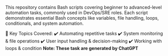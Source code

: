 This repository contains Bash scripts covering beginner to advanced-level automation tasks, commonly used in DevOps/SRE roles. Each script demonstrates essential Bash concepts like variables, file handling, loops, conditionals, and system automation.

📌 Key Topics Covered:
✔️ Automating repetitive tasks
✔️ System monitoring & file operations
✔️ User input handling & decision-making
✔️ Working with loops & condition
**Note: These task are generated by ChatGPT**
